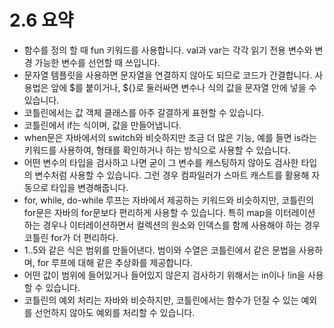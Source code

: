 # 2.6 요약
* 함수를 정의 할 때 fun 키워드를 사용합니다. val과 var는 각각 읽기 전용 변수와 변경 가능한 변수를 선언할 때 쓰입니다.
* 문자열 템플릿을 사용하면 문자열을 연결하지 않아도 되므로 코드가 간결합니다. 사용법은 앞에 $를 붙이거나, ${}로 둘러싸면 변수나 식의 값을 문자열 안에 넣을 수 있습니다.
* 코틀린에서는 값 객체 클래스를 아주 갈결하게 표현할 수 있습니다.
* 코틀린에서 if는 식이며, 값을 만들어냅니다.
* when문은 자바에서의 switch와 비슷하지만 조금 더 많은 기능, 예를 들면 is라는 키워드를 사용하여, 형태를 확인하거나 하는 방식으로 사용할 수 있습니다.
* 어떤 변수의 타입을 검사하고 나면 굳이 그 변수를 캐스팅하지 않아도 검사한 타입의  변수처럼 사용할 수 있습니다. 그런 경우 컴파일러가 스마트 캐스트를 활용해 자동으로 타입을 변경해줍니다.
* for, while, do-while 루프는 자바에서 제공하는 키워드와 비슷하지만, 코틀린의 for문은 자바의 for문보다 편리하게 사용할 수 있습니다. 특히 map을 이터레이션 하는 경우나 이터레이션하면서 컬렉션의 원소와 인덱스를 함께 사용해야 하는 경우 코틀린 for가 더 편리하다.
* 1..5와 같은 식은 범위를 만들어낸다. 범이와 수열은 코틀린에서 같은 문법을 사용하며, for 루프에 대해 같은 추상화를 제공합니다.
* 어떤 값이 범위에 들어있거나 들어있지 않은지 검사하기 위해서는 in이나 !in을 사용할 수 있습니다.
* 코틀린의 예외 처리는 자바와 비슷하지만, 코틀린에서는 함수가 던질 수 있는 예외를 선언하지 않아도 예외를 처리할 수 있습니다.